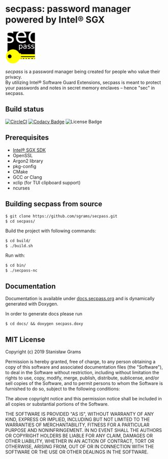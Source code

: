 # secpass: password manager powered by Intel® SGX
<img style="text-center;" src="https://raw.githubusercontent.com/sgrams/secpass/master/assets/logo/logo.png" alt="logo" width="100"/>

*secpass* is a password manager being created for people who value their privacy. \
By utilizing Intel® Software Guard Extensions, secpass is meant to protect your passwords
and notes in secret memory enclaves – hence "sec" in secpass.

## Build status
[![CircleCI](https://circleci.com/gh/sgrams/secpass/tree/master.svg?style=svg)](https://circleci.com/gh/sgrams/secpass/tree/master)
[![Codacy Badge](https://api.codacy.com/project/badge/Grade/496080b6ae604018bbb243206e4f5433)](https://app.codacy.com/app/sgrams/secpass?utm_source=github.com&utm_medium=referral&utm_content=sgrams/secpass&utm_campaign=Badge_Grade_Dashboard)
![License Badge](https://img.shields.io/github/license/sgrams/secpass.svg?color=red)
## Prerequisites
- [Intel® SGX SDK](https://github.com/intel/linux-sgx)
- OpenSSL
- Argon2 library
- pkg-config
- CMake
- GCC *or* Clang
- xclip (for TUI clipboard support)
- ncurses

## Building secpass from source
```
$ git clone https://github.com/sgrams/secpass.git
$ cd secpass/
```

Build the project with following commands:
```
$ cd build/
$ ./build.sh
```

Run with:
```
$ cd bin/
$ ./secpass-nc
```

## Documentation
Documentation is available under [docs.secpass.org](https://docs.secpass.org/) and is dynamically
generated with Doxygen.

In order to generate docs please run
```
$ cd docs/ && doxygen secpass.doxy
```

## MIT License

Copyright (c) 2019 Stanisław Grams

Permission is hereby granted, free of charge, to any person obtaining a copy
of this software and associated documentation files (the "Software"), to deal
in the Software without restriction, including without limitation the rights
to use, copy, modify, merge, publish, distribute, sublicense, and/or sell
copies of the Software, and to permit persons to whom the Software is
furnished to do so, subject to the following conditions:

The above copyright notice and this permission notice shall be included in all
copies or substantial portions of the Software.

THE SOFTWARE IS PROVIDED "AS IS", WITHOUT WARRANTY OF ANY KIND, EXPRESS OR
IMPLIED, INCLUDING BUT NOT LIMITED TO THE WARRANTIES OF MERCHANTABILITY,
FITNESS FOR A PARTICULAR PURPOSE AND NONINFRINGEMENT. IN NO EVENT SHALL THE
AUTHORS OR COPYRIGHT HOLDERS BE LIABLE FOR ANY CLAIM, DAMAGES OR OTHER
LIABILITY, WHETHER IN AN ACTION OF CONTRACT, TORT OR OTHERWISE, ARISING FROM,
OUT OF OR IN CONNECTION WITH THE SOFTWARE OR THE USE OR OTHER DEALINGS IN THE
SOFTWARE.
